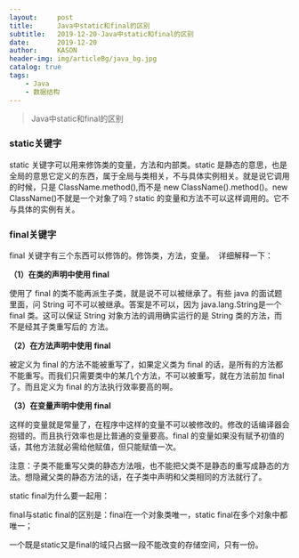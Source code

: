 ```yaml
---
layout:     post
title:      Java中static和final的区别
subtitle:   2019-12-20-Java中static和final的区别
date:       2019-12-20
author:     KASON
header-img: img/articleBg/java_bg.jpg
catalog: true
tags:
    - Java
    - 数据结构
---
```


>Java中static和final的区别


### static关键字

 static 关键字可以用来修饰类的变量，方法和内部类。static 是静态的意思，也是全局的意思它定义的东西，属于全局与类相关，不与具体实例相关。就是说它调用的时候，只是 ClassName.method(),而不是 new ClassName().method()。new ClassName()不就是一个对象了吗？static 的变量和方法不可以这样调用的。它不与具体的实例有关。

### final关键字

final 关键字有三个东西可以修饰的。修饰类，方法，变量。  详细解释一下：

**（1）在类的声明中使用 final**

使用了 final 的类不能再派生子类，就是说不可以被继承了。有些 java 的面试题里面，问 String 可不可以被继承。答案是不可以，因为 java.lang.String是一个 final 类。这可以保证 String 对象方法的调用确实运行的是 String 类的方法，而不是经其子类重写后的 方法。

**（2）在方法声明中使用 final**

被定义为 final 的方法不能被重写了，如果定义类为 final 的话，是所有的方法都不能重写。而我们只需要类中的某几个方法，不可以被重写，就在方法前加 final 了。而且定义为 final 的方法执行效率要高的啊。

**（3）在变量声明中使用 final**

这样的变量就是常量了，在程序中这样的变量不可以被修改的。修改的话编译器会抱错的。而且执行效率也是比普通的变量要高。final 的变量如果没有赋予初值的话，其他方法就必需给他赋值，但只能赋值一次。

注意：子类不能重写父类的静态方法哦，也不能把父类不是静态的重写成静态的方法。想隐藏父类的静态方法的话，在子类中声明和父类相同的方法就行了。

static final为什么要一起用：

final与static final的区别是：final在一个对象类唯一，static final在多个对象中都唯一；

一个既是static又是final的域只占据一段不能改变的存储空间，只有一份。
